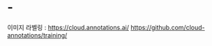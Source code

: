 # -

이미지 라벨링 : https://cloud.annotations.ai/
                https://github.com/cloud-annotations/training/
